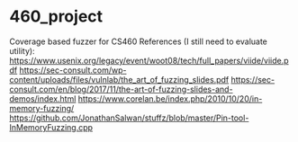 # 460_project
Coverage based fuzzer for CS460
References (I still need to evaluate utility):
https://www.usenix.org/legacy/event/woot08/tech/full_papers/viide/viide.pdf
https://sec-consult.com/wp-content/uploads/files/vulnlab/the_art_of_fuzzing_slides.pdf
https://sec-consult.com/en/blog/2017/11/the-art-of-fuzzing-slides-and-demos/index.html
https://www.corelan.be/index.php/2010/10/20/in-memory-fuzzing/
https://github.com/JonathanSalwan/stuffz/blob/master/Pin-tool-InMemoryFuzzing.cpp
